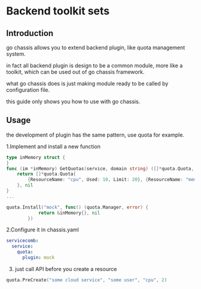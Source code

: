# Backend toolkit sets

## Introduction
go chassis allows you to extend backend plugin, like quota management system.

in fact all backend plugin is design to be a common module, more like a toolkit,
which can be used out of go chassis framework. 

what go chassis does is just making module ready to be called by configuration file.

this guide only shows you how to use with go chassis.

## Usage
the development of plugin has the same pattern, use quota for example. 

1.Implement and install a new function
```go
type inMemory struct {
}
func (im *inMemory) GetQuotas(service, domain string) ([]*quota.Quota, error) {
	return []*quota.Quota{
		{ResourceName: "cpu", Used: 10, Limit: 20}, {ResourceName: "mem", Used: 10, Limit: 256},
	}, nil
}
...
```
```go
quota.Install("mock", func() (quota.Manager, error) {
			return &inMemory{}, nil
		})
```

2.Configure it in chassis.yaml
```yaml
servicecomb:
  service:
    quota:
      plugin: mock
```

3. just call API before you create a resource
```go
quota.PreCreate("some cloud service", "some user", "cpu", 2)
```